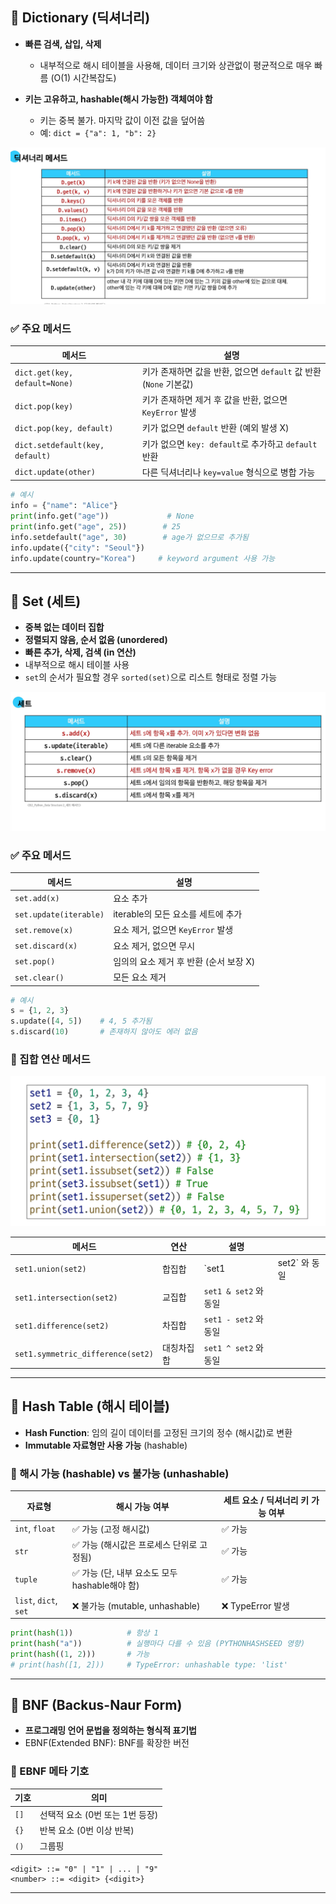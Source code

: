 ## 📘 Dictionary (딕셔너리)

* **빠른 검색, 삽입, 삭제**

  * 내부적으로 해시 테이블을 사용해, 데이터 크기와 상관없이 평균적으로 매우 빠름 (O(1) 시간복잡도)
* **키는 고유하고, hashable(해시 가능한) 객체여야 함**

  * 키는 중복 불가. 마지막 값이 이전 값을 덮어씀
  * 예: `dict = {"a": 1, "b": 2}`

![dict methods](images0729/dict_methods.png)

### ✅ 주요 메서드

| 메서드                             | 설명                                             |
| ------------------------------- | ---------------------------------------------- |
| `dict.get(key, default=None)`   | 키가 존재하면 값을 반환, 없으면 `default` 값 반환 (`None` 기본값) |
| `dict.pop(key)`                 | 키가 존재하면 제거 후 값을 반환, 없으면 `KeyError` 발생          |
| `dict.pop(key, default)`        | 키가 없으면 `default` 반환 (예외 발생 X)                  |
| `dict.setdefault(key, default)` | 키가 없으면 `key: default`로 추가하고 `default` 반환       |
| `dict.update(other)`            | 다른 딕셔너리나 `key=value` 형식으로 병합 가능                |

```python
# 예시
info = {"name": "Alice"}
print(info.get("age"))             # None
print(info.get("age", 25))        # 25
info.setdefault("age", 30)        # age가 없으므로 추가됨
info.update({"city": "Seoul"})
info.update(country="Korea")     # keyword argument 사용 가능
```

---

## 📗 Set (세트)

* **중복 없는 데이터 집합**
* **정렬되지 않음, 순서 없음 (unordered)**
* **빠른 추가, 삭제, 검색 (in 연산)**
* 내부적으로 해시 테이블 사용
* `set`의 순서가 필요할 경우 `sorted(set)`으로 리스트 형태로 정렬 가능

![set methods](images0729/set_methods.png)

### ✅ 주요 메서드

| 메서드                    | 설명                       |
| ---------------------- | ------------------------ |
| `set.add(x)`           | 요소 추가                    |
| `set.update(iterable)` | iterable의 모든 요소를 세트에 추가  |
| `set.remove(x)`        | 요소 제거, 없으면 `KeyError` 발생 |
| `set.discard(x)`       | 요소 제거, 없으면 무시            |
| `set.pop()`            | 임의의 요소 제거 후 반환 (순서 보장 X) |
| `set.clear()`          | 모든 요소 제거                 |

```python
# 예시
s = {1, 2, 3}
s.update([4, 5])    # 4, 5 추가됨
s.discard(10)       # 존재하지 않아도 에러 없음
```

### 🔢 집합 연산 메서드

![set operations](images0729/set_operation_methods.png)

| 메서드                               | 연산    | 설명                 |             |
| --------------------------------- | ----- | ------------------ | ----------- |
| `set1.union(set2)`                | 합집합   | \`set1             | set2\` 와 동일 |
| `set1.intersection(set2)`         | 교집합   | `set1 & set2` 와 동일 |             |
| `set1.difference(set2)`           | 차집합   | `set1 - set2` 와 동일 |             |
| `set1.symmetric_difference(set2)` | 대칭차집합 | `set1 ^ set2` 와 동일 |             |

---

## 📙 Hash Table (해시 테이블)

* **Hash Function**: 임의 길이 데이터를 고정된 크기의 정수 (해시값)로 변환
* **Immutable 자료형만 사용 가능** (hashable)

### 🔐 해시 가능 (hashable) vs 불가능 (unhashable)

| 자료형                   | 해시 가능 여부                         | 세트 요소 / 딕셔너리 키 가능 여부 |
| --------------------- | -------------------------------- | -------------------- |
| `int`, `float`        | ✅ 가능 (고정 해시값)                    | ✅ 가능                 |
| `str`                 | ✅ 가능 (해시값은 프로세스 단위로 고정됨)         | ✅ 가능                 |
| `tuple`               | ✅ 가능 (단, 내부 요소도 모두 hashable해야 함) | ✅ 가능                 |
| `list`, `dict`, `set` | ❌ 불가능 (mutable, unhashable)      | ❌ TypeError 발생       |

```python
print(hash(1))            # 항상 1
print(hash("a"))          # 실행마다 다를 수 있음 (PYTHONHASHSEED 영향)
print(hash((1, 2)))       # 가능
# print(hash([1, 2]))     # TypeError: unhashable type: 'list'
```

---

## 📒 BNF (Backus-Naur Form)

* **프로그래밍 언어 문법을 정의하는 형식적 표기법**
* EBNF(Extended BNF): BNF를 확장한 버전

### 📌 EBNF 메타 기호

| 기호   | 의미                   |
| ---- | -------------------- |
| `[]` | 선택적 요소 (0번 또는 1번 등장) |
| `{}` | 반복 요소 (0번 이상 반복)     |
| `()` | 그룹핑                  |

```ebnf
<digit> ::= "0" | "1" | ... | "9"
<number> ::= <digit> {<digit>}
```

---
